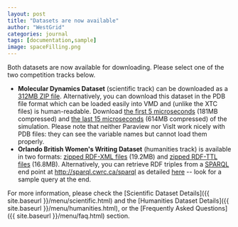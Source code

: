 ```yaml
---
layout: post
title: "Datasets are now available"
author: "WestGrid"
categories: journal
tags: [documentation,sample]
image: spaceFilling.png
---
```


Both datasets are now available for downloading. Please select one of the two competition tracks below.

* **Molecular Dynamics Dataset** (scientific track) can be downloaded as a
  [312MB ZIP file](https://owncloud.westgrid.ca/index.php/s/MEowmO1Jqm83Chx/download). Alternatively, you
  can download this dataset in the PDB file format which can be loaded easily into VMD and (unlike the
  XTC files) is human-readable. Download
  [the first 5 microseconds](https://owncloud.westgrid.ca/index.php/s/sjHKvEYfDWlOIeQ/download) (181MB
  compressed) and
  [the last 15 microseconds](https://owncloud.westgrid.ca/index.php/s/n8Esr7ETUNCjQaW/download) (614MB
  compressed) of the simulation. Please note that neither Paraview nor VisIt work nicely with PDB files:
  they can see the variable names but cannot load them properly.
* **Orlando British Women's Writing Dataset** (humanities track) is available in two formats:
  [zipped RDF-XML files](https://owncloud.westgrid.ca/index.php/s/0NOio2vRbgjUjwo/download) (19.2MB) and
  [zipped RDF-TTL files](https://owncloud.westgrid.ca/index.php/s/4B4ATo4NMWwkUW3/download)
  (16.8MB). Alternatively, you can retrieve RDF triples from a <a
  href="https://en.wikipedia.org/wiki/SPARQL" target="_blank">SPARQL</a> end point at <a
  href="http://sparql.cwrc.ca/sparql" target="_blank">http://sparql.cwrc.ca/sparql</a> as detailed <a
  href="http://sparql.cwrc.ca/vizchallenge" target="_blank">here</a> -- look for a sample query at the
  end.

For more information, please check the [Scientific Dataset Details]({{ site.baseurl
}}/menu/scientific.html) and the [Humanities Dataset Details]({{ site.baseurl }}/menu/humanities.html),
or the [Frequently Asked Questions]({{ site.baseurl }}/menu/faq.html) section.
